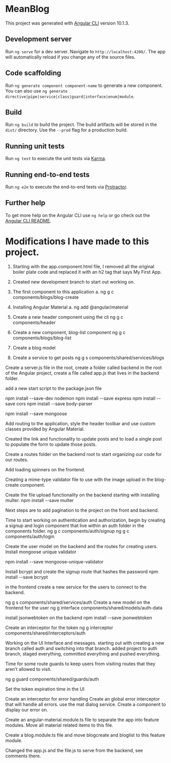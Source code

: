 # MeanBlog

This project was generated with [Angular CLI](https://github.com/angular/angular-cli) version 10.1.3.

## Development server

Run `ng serve` for a dev server. Navigate to `http://localhost:4200/`. The app will automatically reload if you change any of the source files.

## Code scaffolding

Run `ng generate component component-name` to generate a new component. You can also use `ng generate directive|pipe|service|class|guard|interface|enum|module`.

## Build

Run `ng build` to build the project. The build artifacts will be stored in the `dist/` directory. Use the `--prod` flag for a production build.

## Running unit tests

Run `ng test` to execute the unit tests via [Karma](https://karma-runner.github.io).

## Running end-to-end tests

Run `ng e2e` to execute the end-to-end tests via [Protractor](http://www.protractortest.org/).

## Further help

To get more help on the Angular CLI use `ng help` or go check out the [Angular CLI README](https://github.com/angular/angular-cli/blob/master/README.md).

# Modifications I have made to this project.

1.  Starting with the app.component.html file, I removed all the original boiler plate code and replaced it with an h2 tag that says My First App.
2. Created new development branch to start out working on.
3. The first component to this application 
  a. ng g c components/blogs/blog-create

4. Installing Angular Material 
  a. ng add @angular/material

5. Create a new header component using the cli
  ng g c components/header

6. Create a new component, blog-list component 
  ng g c components/blogs/blog-list

7. Create a blog model 

8. Create a service to get posts 
ng g s components/shared/services/blogs

Create a server.js file in the root, create a folder called backend in the root of the Angular project, create a file called app.js that lives in the backend folder.

add a new start script to the package.json file

npm install --save-dev nodemon
npm install --save express
npm install --save cors
npm install --save body-parser

npm install --save mongoose

Add routing to the application, style the header toolbar and use custom classes provided by Angular Material.

Created the link and functionality to update posts and to load a single post to populate the form to update those posts.

Create a routes folder on the backend root to start organizing our code for our routes.

Add loading spinners on the frontend.

Creating a mime-type validator file to use with the image upload in the blog-create component. 

Create the file upload functionality on the backend starting with installing multer.
npm install --save multer

Next steps are to add pagination to the project on the front and backend. 

Time to start working on authentication and authorization, begin by creating a signup and login component that live within an auth folder in the components folder.
ng g c components/auth/signup
ng g c components/auth/login

Create the user model on the backend and the routes for creating users.  Install mongoose unique validator

npm install --save mongoose-unique-validator

Install bcrypt and create the signup route that hashes the password
npm install --save bcrypt

in the frontend create a new service for the users to connect to the backend.

ng g s components/shared/services/auth
Create a new model on the frontend for the user
ng g interface components/shared/models/auth-data

install jsonwebtoken on the backend
npm install --save jsonwebtoken

Create an interceptor for the token
ng g interceptor components/shared/interceptors/auth

Working on the UI Interface and messages.
starting out with creating a new branch called auth and switching into that branch.
added project to auth branch, staged everything, committed everything and pushed everything.

Time for some route guards to keep users from visiting routes that they aren't allowed to visit.

ng g guard components/shared/guards/auth

Set the token expiration time in the UI

Create an interceptor for error handling 
Create an global error interceptor that will handle all errors.
use the mat dialog service.
Create a component to display our error on.

Create an angular-material.module.ts file to separate the app into feature modules. Move all material related items to this file.

Create a blog.module.ts file and move blogcreate and bloglist to this feature module.



Changed the app.js and the file.js to serve from the backend, see comments there. 


